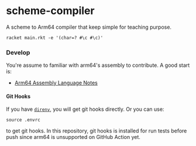 # scheme-compiler

A scheme to Arm64 compiler that keep simple for teaching purpose.

```shell
racket main.rkt -e '(char=? #\c #\c)'
```

### Develop

You're assume to familiar with arm64's assembly to contribute. A good start is:

- [Arm64 Assembly Language Notes](https://cit.dixie.edu/cs/2810/arm64-assembly.html)

#### Git Hooks

If you have [`direnv`](https://direnv.net/), you will get git hooks directly. Or you can use:

```shell
source .envrc
```

to get git hooks. In this repository, git hooks is installed for run tests before push since arm64 is unsupported on GitHub Action yet.
